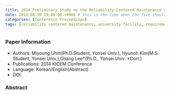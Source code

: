 ```yaml
---
title: 2014_Preliminary Study on the Reliability-Centered Maintenance of University Facilities
date: 2014-08-30 19:00:00 +0900 # this is the time when the file should be shown to public
categories: [Conference Proceedings]
tags: [reliability centered maintenance, university facility, requirement analysis]     # TAG names should always be lowercase
---
```


### Paper Information
- Authors: Miyoung Uhm(Ph.D.Student, Yonsei Univ.), Hyunoh Kim(M.S. Student, Yonsei Univ.),Ghang Lee*(Ph.D., Yonsei Univ. *Corr.)
- Publications:
2014 KICEM Conference
- Language: 
Korean/English(Abstract)
- DOI:

### Abstract
